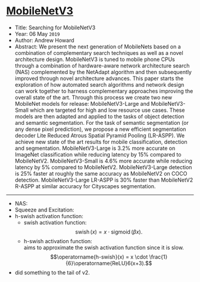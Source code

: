 # [MobileNetV3](https://arxiv.org/abs/1905.02244)

* Title: Searching for MobileNetV3
* Year: 06 May `2019`
* Author: Andrew Howard
* Abstract: We present the next generation of MobileNets based on a combination of complementary search techniques as well as a novel architecture design. MobileNetV3 is tuned to mobile phone CPUs through a combination of hardware-aware network architecture search (NAS) complemented by the NetAdapt algorithm and then subsequently improved through novel architecture advances. This paper starts the exploration of how automated search algorithms and network design can work together to harness complementary approaches improving the overall state of the art. Through this process we create two new MobileNet models for release: MobileNetV3-Large and MobileNetV3-Small which are targeted for high and low resource use cases. These models are then adapted and applied to the tasks of object detection and semantic segmentation. For the task of semantic segmentation (or any dense pixel prediction), we propose a new efficient segmentation decoder Lite Reduced Atrous Spatial Pyramid Pooling (LR-ASPP). We achieve new state of the art results for mobile classification, detection and segmentation. MobileNetV3-Large is 3.2\% more accurate on ImageNet classification while reducing latency by 15\% compared to MobileNetV2. MobileNetV3-Small is 4.6\% more accurate while reducing latency by 5\% compared to MobileNetV2. MobileNetV3-Large detection is 25\% faster at roughly the same accuracy as MobileNetV2 on COCO detection. MobileNetV3-Large LR-ASPP is 30\% faster than MobileNetV2 R-ASPP at similar accuracy for Cityscapes segmentation.

----------------------------------------------------------------------------------------------------

* NAS:
* Squeeze and Excitation:
* h-swish activation function:
    * swish activation function:
    $$\operatorname{swish}(x) = x \cdot \operatorname{sigmoid}(\beta x).$$
    * h-swish activation function: \
    aims to approximate the swish activation function since it is slow.
    $$\operatorname{h-swish}(x) = x \cdot \frac{1}{6}\operatorname{ReLU}6(x+3).$$
* did something to the tail of v2.
